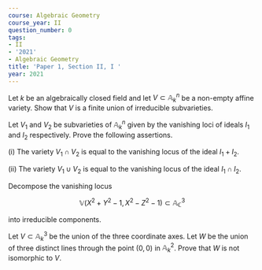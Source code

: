 ```yaml
---
course: Algebraic Geometry
course_year: II
question_number: 0
tags:
- II
- '2021'
- Algebraic Geometry
title: 'Paper 1, Section II, I '
year: 2021
---
```




Let $k$ be an algebraically closed field and let $V \subset \mathbb{A}_{k}^{n}$ be a non-empty affine variety. Show that $V$ is a finite union of irreducible subvarieties.

Let $V_{1}$ and $V_{2}$ be subvarieties of $\mathbb{A}_{k}^{n}$ given by the vanishing loci of ideals $I_{1}$ and $I_{2}$ respectively. Prove the following assertions.

(i) The variety $V_{1} \cap V_{2}$ is equal to the vanishing locus of the ideal $I_{1}+I_{2}$.

(ii) The variety $V_{1} \cup V_{2}$ is equal to the vanishing locus of the ideal $I_{1} \cap I_{2}$.

Decompose the vanishing locus

$$\mathbb{V}\left(X^{2}+Y^{2}-1, X^{2}-Z^{2}-1\right) \subset \mathbb{A}_{\mathbb{C}}^{3}$$

into irreducible components.

Let $V \subset \mathbb{A}_{k}^{3}$ be the union of the three coordinate axes. Let $W$ be the union of three distinct lines through the point $(0,0)$ in $\mathbb{A}_{k}^{2}$. Prove that $W$ is not isomorphic to $V$.